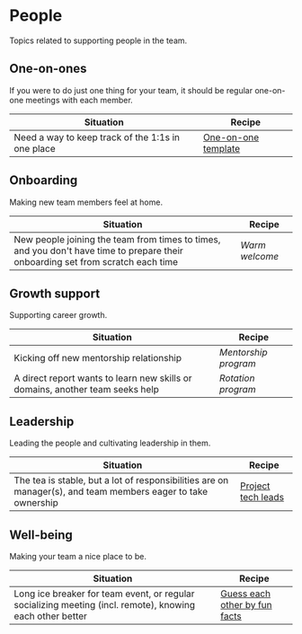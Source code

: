 # People

Topics related to supporting people in the team.

## One-on-ones

If you were to do just one thing for your team, it should be regular one-on-one meetings with each member.

|Situation|Recipe|
|---------|------|
|Need a way to keep track of the 1:1s in one place|[One-on-one template](./one-on-one/one-on-one-documentation-template.md)|

## Onboarding

Making new team members feel at home.

|Situation|Recipe|
|---------|------|
|New people joining the team from times to times, and you don't have time to prepare their onboarding set from scratch each time|_Warm welcome_|

## Growth support

Supporting career growth.

|Situation|Recipe|
|---------|------|
|Kicking off new mentorship relationship|_Mentorship program_|
|A direct report wants to learn new skills or domains, another team seeks help|_Rotation program_|

## Leadership

Leading the people and cultivating leadership in them.

|Situation|Recipe|
|---------|------|
|The tea is stable, but a lot of responsibilities are on manager(s), and team members eager to take ownership|[Project tech leads](./leadership/project-leads.md)|

## Well-being

Making your team a nice place to be.

|Situation|Recipe|
|---------|------|
|Long ice breaker for team event, or regular socializing meeting (incl. remote), knowing each other better|[Guess each other by fun facts](./well-being/guess-each-other-by-fun-facts.md)|
